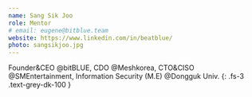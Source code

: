 ```yaml
---
name: Sang Sik Joo
role: Mentor
# email: eugene@bitblue.team
website: https://www.linkedin.com/in/beatblue/
photo: sangsikjoo.jpg
---
```


Founder&CEO @bitBLUE, CDO @Meshkorea, CTO&CISO @SMEntertainment, Information Security (M.E) @Dongguk Univ.
{: .fs-3 .text-grey-dk-100 }
